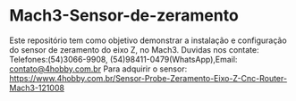 # Mach3-Sensor-de-zeramento
Este repositório tem como objetivo demonstrar a instalação e configuração do sensor de zeramento do eixo Z, no Mach3.
Duvidas nos contate: Telefones:(54)3066-9908, (54)98411-0479(WhatsApp),Email: contato@4hobby.com.br
Para adquirir o sensor: https://www.4hobby.com.br/Sensor-Probe-Zeramento-Eixo-Z-Cnc-Router-Mach3-121008

